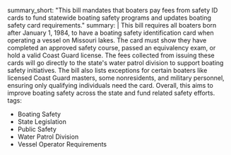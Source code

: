 summary_short: "This bill mandates that boaters pay fees from safety ID cards to fund statewide boating safety programs and updates boating safety card requirements."
summary: |
  This bill requires all boaters born after January 1, 1984, to have a boating safety identification card when operating a vessel on Missouri lakes. The card must show they have completed an approved safety course, passed an equivalency exam, or hold a valid Coast Guard license. The fees collected from issuing these cards will go directly to the state's water patrol division to support boating safety initiatives. The bill also lists exceptions for certain boaters like licensed Coast Guard masters, some nonresidents, and military personnel, ensuring only qualifying individuals need the card. Overall, this aims to improve boating safety across the state and fund related safety efforts.
tags:
  - Boating Safety
  - State Legislation
  - Public Safety
  - Water Patrol Division
  - Vessel Operator Requirements
